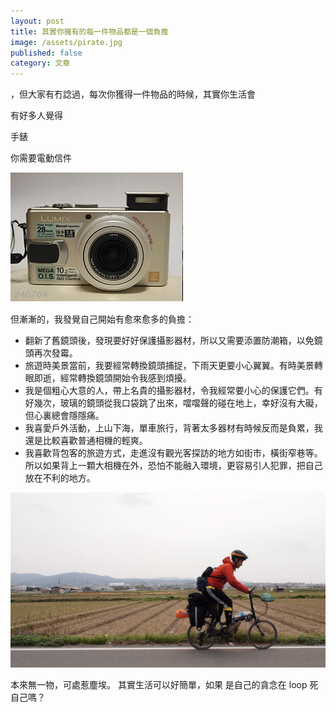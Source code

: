 ```yaml
---
layout: post
title: 其實你擁有的每一件物品都是一個負擔
image: /assets/pirate.jpg
published: false
category: 文章
---
```


，但大家有冇諗過，每次你獲得一件物品的時候，其實你生活會

有好多人覺得




手錶




你需要電動信件




![alt text](/assets/LX2.png "LX2")

但漸漸的，我發覺自己開始有愈來愈多的負擔：

- 翻新了舊鏡頭後，發現要好好保護攝影器材，所以又需要添置防潮箱，以免鏡頭再次發霉。
- 旅遊時美景當前，我要經常轉換鏡頭捕捉，下雨天更要小心翼翼。有時美景轉眼即逝，經常轉換鏡頭開始令我感到煩擾。
- 我是個粗心大意的人，帶上名貴的攝影器材，令我經常要小心的保護它們。有好幾次，玻璃的鏡頭從我口袋跳了出來，噹噹聲的碰在地上，幸好沒有大礙，但心裏總會隱隱痛。
- 我喜愛戶外活動，上山下海，單車旅行，背著太多器材有時候反而是負累，我還是比較喜歡普通相機的輕爽。
-  我喜歡背包客的旅遊方式，走進沒有觀光客探訪的地方如街市，橫街窄巷等。所以如果背上一顆大相機在外，恐怕不能融入環境，更容易引人犯罪，把自己放在不利的地方。

![alt text](/assets/biketrip.jpg "bike trip")

本來無一物，可處惹塵埃。
其實生活可以好簡單，如果
是自己的貪念在 loop 死自己嗎？